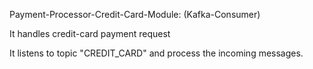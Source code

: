 Payment-Processor-Credit-Card-Module: (Kafka-Consumer)

It handles credit-card payment request

It listens to topic "CREDIT_CARD" and process the incoming messages.